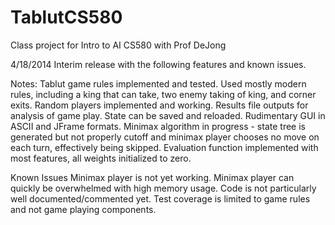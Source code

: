 TablutCS580
===========

Class project for Intro to AI CS580 with Prof DeJong

4/18/2014
Interim release with the following features and known issues. 

Notes:
Tablut game rules implemented and tested. Used mostly modern rules, including a king that can take, two enemy taking of king, and corner exits. 
Random players implemented and working. 
Results file outputs for analysis of game play. 
State can be saved and reloaded. 
Rudimentary GUI in ASCII and JFrame formats. 
Minimax algorithm in progress - state tree is generated but not properly cutoff and minimax player chooses no move on each turn, effectively being skipped. 
Evaluation function implemented with most features, all weights initialized to zero. 

Known Issues
Minimax player is not yet working. 
Minimax player can quickly be overwhelmed with high memory usage. 
Code is not particularly well documented/commented yet. 
Test coverage is limited to game rules and not game playing components. 
